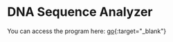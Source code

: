 # DNA Sequence Analyzer

You can access the program here: 
[go]([http://stackoverflow.com](https://kaustavdnasequenceanalyzer.000webhostapp.com/DNA.php)){:target="_blank"}
